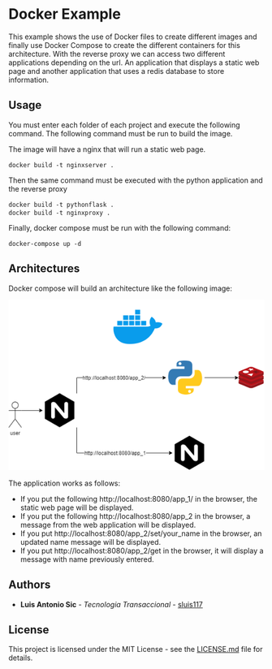 # Docker Example

This example shows the use of Docker files to create different images and finally use Docker Compose to create the different containers for this architecture. With the reverse proxy we can access two different applications depending on the url. An application that displays a static web page and another application that uses a redis database to store information.

## Usage
You must enter each folder of each project and execute the following command. The following command must be run to build the image. 

The image will have a nginx that will run a static web page. 

```shell
docker build -t nginxserver .
```

Then the same command must be executed with the python application and the reverse proxy 

```shell
docker build -t pythonflask .
docker build -t nginxproxy .

```

Finally, docker compose must be run with the following command:

```shell
docker-compose up -d
```

## Architectures
Docker compose will build an architecture like the following image:

 <img src="./resources/dockerCompose.png" title="Architecture">

The application works as follows:
* If you put the following http://localhost:8080/app_1/ in the browser, the static web page will be displayed.
* If you put the following http://localhost:8080/app_2 in the browser, a message from the web application will be displayed.
* If you put http://localhost:8080/app_2/set/your_name in the browser, an updated name message will be displayed.
* If you put http://localhost:8080/app_2/get in the browser, it will display a message with name previously entered.

## Authors

* **Luis Antonio Sic** - *Tecnologia Transaccional* - [sluis117](https://github.com/LuisSic)


## License

This project is licensed under the MIT License - see the [LICENSE.md](LICENSE.md) file for details.

